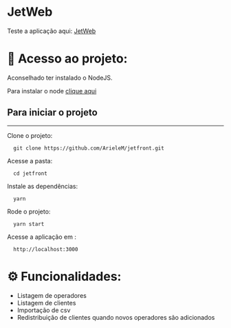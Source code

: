 # JetWeb

Teste a aplicação aqui: [JetWeb](https://jetwebfront.herokuapp.com/)
# 🚀 Acesso ao projeto:

Aconselhado ter instalado o NodeJS.

Para instalar o node [clique aqui](https://nodejs.org/en/)

## Para iniciar o projeto
---
Clone o projeto:
```
  git clone https://github.com/ArieleM/jetfront.git
```
Acesse a pasta:
```
  cd jetfront
```
Instale as dependências:

```
  yarn 
```
Rode o projeto:

```
  yarn start
```

Acesse a aplicação em :

```
  http://localhost:3000
```

# ⚙️ Funcionalidades:

- Listagem de operadores
- Listagem de clientes
- Importação de csv
- Redistribuição de clientes quando novos operadores são adicionados
